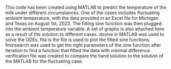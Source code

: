This code has been created using MATLAB to predict the temperature of the milk under different circumstances.
One of the cases includes fluctuating ambient temperature, with the data provided in an Excel file for Michigan and Texas on August 1st, 2023.
The fitting sine function was then plugged into the ambient temperature variable.
A set of graphs is also attached here as a result of the solution to different cases. dsolve in MATLAB was used to solve the ODEs. 
fita is the file is used to plot the fitted sine functions.
fminsearch was used to get the right parameters of the sine function after iteration to find a function that fitted the data with minimal difference.
verification file was created to compare the hand solution to the solution of the MATLAB for the fluctuating case. 
